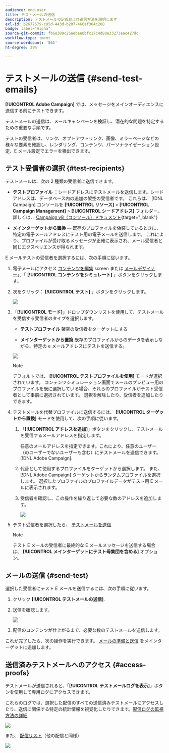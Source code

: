 ```yaml
---
audience: end-user
title: テストメールの送信
description: テストメールの定義および送信方法を説明します
exl-id: b2677579-c95d-443d-b207-466af364c208
badge: label="Alpha"
source-git-commit: fb6e389c25aebae8bfc17c4d88e33273aac427dd
workflow-type: tm+mt
source-wordcount: '561'
ht-degree: 39%

---
```


# テストメールの送信 {#send-test-emails}

**[!UICONTROL Adobe Campaign]** では、メッセージをメインオーディエンスに送信する前にテストできます。

テストメールの送信は、メールキャンペーンを検証し、潜在的な問題を特定するための重要な手順です。

テストの受信者は、リンク、オプトアウトリンク、画像、ミラーページなどの様々な要素を確認し、レンダリング、コンテンツ、パーソナライゼーション設定、E メール設定でエラーを検出できます。

## テスト受信者の選択 {#test-recipients}

テストメールは、次の 2 種類の受信者に送信できます。

* **テストプロファイル** ：シードアドレスにテストメールを送信します。シードアドレスは、データベース内の追加の架空の受信者です。 これらは、 [!DNL Campaign] コンソールを **[!UICONTROL リソース]** > **[!UICONTROL Campaign Management]** > **[!UICONTROL シードアドレス]** フォルダー。 詳しくは、 [Campaign v8（コンソール）ドキュメント](https://experienceleague.adobe.com/docs/campaign/campaign-v8/audience/add-profiles/test-profiles.html){target="_blank"}

* **メインターゲットから置換**  — 既存のプロファイルを偽装しているときに、特定の電子メールアドレスにテスト用の電子メールを送信します。 これにより、プロファイルが受け取るメッセージが正確に表示され、メール受信者と同じエクスペリエンスが得られます。

E メールテストの受信者を選択するには、次の手順に従います。

1. 電子メールにアクセス [コンテンツを編集](../content/edit-content.md) screen または [メールデザイナー](../content/get-started-email-designer.md)」、「 **[!UICONTROL コンテンツをシミュレート]** 」ボタンをクリックします。

1. 次をクリック： **[!UICONTROL テスト]** 」ボタンをクリックします。

   ![](assets/simulate-test-button.png)

1. 「**[!UICONTROL モード]**」ドロップダウンリストを使用して、テストメールを受信する受信者のタイプを選択します。

   * **テストプロファイル** 架空の受信者をターゲットにする

   * **メインターゲットから置換** 既存のプロファイルからのデータを表示しながら、特定の e メールアドレスにテストを送信する。

   ![](assets/simulate-profile-mode.png)

   >[!NOTE]
   >
   >デフォルトでは、 **[!UICONTROL テストプロファイルを使用]** モードが選択されています。 コンテンツシミュレーション画面でメールのプレビュー用のプロファイルを既に選択している場合、それらのプロファイルがテスト受信者として事前に選択されています。 選択を解除したり、受信者を追加したりできます。

1. テストメールを代替プロファイルに送信するには、 **[!UICONTROL ターゲットから置換]** モードを使用して、次の手順に従います。

   1. 「**[!UICONTROL アドレスを追加]**」ボタンをクリックし、テストメールを受信するメールアドレスを指定します。

      任意のメールアドレスを指定できます。これにより、任意のユーザー（のユーザーでないユーザーも含む）にテストメールを送信できます。 [!DNL Adobe Campaign].

   1. 代替として使用するプロファイルをターゲットから選択します。 また、 [!DNL Adobe Campaign] ターゲットからランダムプロファイルを選択します。 選択したプロファイルのプロファイルデータがテスト用 E メールに表示されます。

   1. 受信者を確認し、この操作を繰り返して必要な数のアドレスを追加します。

      ![](assets/simulate-profile-substitute.png)

1. テスト受信者を選択したら、 [テストメールを送信](#send-test).

   >[!NOTE]
   >
   >テスト E メールの受信者に最終的な E メールメッセージを送信する場合は、 **[!UICONTROL メインターゲットにテスト母集団を含める]** オプション。

## メールの送信 {#send-test}

選択した受信者にテスト E メールを送信するには、次の手順に従います。

1. クリック **[!UICONTROL テストメールの送信]**.

1. 送信を確認します。

   ![](assets/simulate-send-test.png)

1. 配信のコンテンツが仕上がるまで、必要な数のテストメールを送信します。

これが完了したら、次の操作を実行できます。 [メールの準備と送信](../monitor/prepare-send.md) をメインターゲットに追加します。

## 送信済みテストメールへのアクセス {#access-proofs}

テストメールが送信されると、「**[!UICONTROL テストメールログを表示]**」ボタンを使用して専用ログにアクセスできます。

これらのログでは、選択した配信のすべての送信済みテストメールにアクセスしたり、送信に関係する特定の統計情報を視覚化したりできます。[配信ログの監視方法の詳細](../monitor/delivery-logs.md)

![](assets/simulate-test-log.png)

また、 [配信リスト](../msg/gs-messages.md)（他の配信と同様）

![](assets/simulate-deliveries-list.png)
